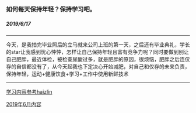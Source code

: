 ### 如何每天保持年轻？保持学习吧。

##### 2019/6/17

------

今天，是我拍完毕业照后的立马就来公司上班的第一天，之后还有毕业典礼，学长的star让我感到忧心忡忡，怎样让自己保持年轻且富有竞争力呢？同时要做到别让自己肥胖，最近体检，被检查尿酸过多，就是肥胖的原因，很烦恼，肥胖之后连仅存的自信都没有了，从今天起我也下定决心开始减肥，对自己和仅存的未来负责，保持年轻，运动+健康饮食+学习+工作中使用新鲜技术

------

[学习内容参考haizlin](https://github.com/haizlin/)

[2019年6月内容](https://github.com/QingyiHuang/dailyYoung/tree/master/2019%E5%B9%B46%E6%9C%88)